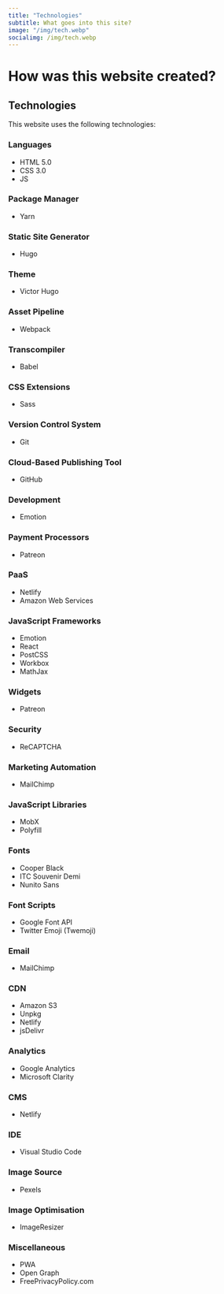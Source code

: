 ```yaml
---
title: "Technologies"
subtitle: What goes into this site?
image: "/img/tech.webp"
socialimg: /img/tech.webp
---
```


# How was this website created?

## Technologies

This website uses the following technologies:

### Languages

- HTML 5.0
- CSS 3.0
- JS

### Package Manager

- Yarn

### Static Site Generator

- Hugo

### Theme

- Victor Hugo

### Asset Pipeline

- Webpack

### Transcompiler

- Babel

### CSS Extensions

- Sass

### Version Control System

- Git

### Cloud-Based Publishing Tool

- GitHub

### Development

- Emotion

### Payment Processors

- Patreon

### PaaS

- Netlify
- Amazon Web Services

### JavaScript Frameworks

- Emotion
- React
- PostCSS
- Workbox
- MathJax

### Widgets

- Patreon

### Security

- ReCAPTCHA

### Marketing Automation

- MailChimp

### JavaScript Libraries

- MobX
- Polyfill

### Fonts

- Cooper Black
- ITC Souvenir Demi
- Nunito Sans

### Font Scripts

- Google Font API
- Twitter Emoji (Twemoji)

### Email

- MailChimp

### CDN

- Amazon S3
- Unpkg
- Netlify
- jsDelivr

### Analytics

- Google Analytics
- Microsoft Clarity

### CMS

- Netlify

### IDE

- Visual Studio Code

### Image Source

- Pexels

### Image Optimisation

- ImageResizer

### Miscellaneous

- PWA
- Open Graph
- FreePrivacyPolicy.com
